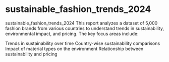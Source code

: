 # sustainable_fashion_trends_2024
sustainable_fashion_trends_2024
This report analyzes a dataset of 5,000 fashion brands from various countries to understand trends in sustainability, environmental impact, and pricing. The key focus areas include:

Trends in sustainability over time
Country-wise sustainability comparisons
Impact of material types on the environment
Relationship between sustainability and pricing
